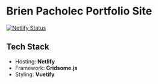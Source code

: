 # Brien Pacholec Portfolio Site
[![Netlify Status](https://api.netlify.com/api/v1/badges/3dac4b66-3544-4b6d-b00f-5cfbd3c8388d/deploy-status)](https://app.netlify.com/sites/brienpacholec/deploys)

## Tech Stack
- Hosting: **Netlify**
- Framework: **Gridsome.js**
- Styling: **Vuetify**